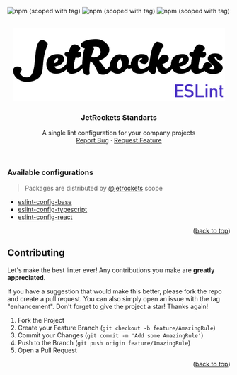 ![<object>npm (scoped with tag)</object>](https://img.shields.io/npm/v/@jetrockets/eslint-config-base/latest?color=%2300E400&label=eslint-config-base&logo=javascript&logoColor=%23fff&style=flat-square?link=http://left&link=http://right)
![npm (scoped with tag)](https://img.shields.io/npm/v/@jetrockets/eslint-config-typescript/latest?color=%2300E400&label=eslint-config-typescript&logo=typescript&logoColor=%23fff&style=flat-square)
![npm (scoped with tag)](https://img.shields.io/npm/v/@jetrockets/eslint-config-react/latest?color=%2300E400&label=eslint-config-react&logo=react&logoColor=%23fff&style=flat-square)

<!-- PROJECT LOGO -->
<br />
<div align="center">
  <a href="https://github.com/jetrockets/eslint-config">
    <img src="https://github.com/jetrockets/eslint-config/raw/master/images/logo.png" alt="Logo" width="480">
  </a>

  <h3 align="center">JetRockets Standarts</h3>

  <p align="center">
    A single lint configuration for your company projects
    <!-- <br />
    <a href="https://github.com/jetrockets/eslint-config"><strong>Explore the docs »</strong></a> -->
    <br />
    <!-- <br /> -->
    <!-- <a href="https://github.com/jetrockets/eslint-config">View Demo</a> -->
    <!-- · -->
    <a href="https://github.com/jetrockets/eslint-config/issues">Report Bug</a>
    ·
    <a href="https://github.com/jetrockets/eslint-config/issues">Request Feature</a>
  </p>
</div>
<br />

### Available configurations

> Packages are distributed by [@jetrockets](https://www.npmjs.com/org/jetrockets) scope

- [eslint-config-base](https://github.com/jetrockets/eslint-config/packages/1134972)
- [eslint-config-typescript](https://github.com/jetrockets/eslint-config/packages/1134979)
- [eslint-config-react](https://github.com/jetrockets/eslint-config/packages/1134980)

<p align="right">(<a href="#top">back to top</a>)</p>

<!-- GETTING STARTED -->
<!-- ## [@jetrockets/eslint-config-base](https://github.com/jetrockets/eslint-config/packages/1134972)

A package for basic configuration of javascript code
1. Install package
   ```sh
   npm install @jetrockets/eslint-config-base@latest
   ```
2. Enter your API in `config.js`
   ```js
   module.exports = {
     extends: [
      '@jetrockets/eslint-config-base',
      ...
    ],
    ...
   }
   ```
<p align="right">(<a href="#top">back to top</a>)</p> -->

<!-- GETTING STARTED -->
<!-- ## [@jetrockets/eslint-config-typescript](https://github.com/jetrockets/eslint-config/packages/1134972)

A package for basic configuration of typescript code
1. Install packages
   ```sh
   npm install @jetrockets/eslint-config-base@latest @jetrockets/eslint-config-typescript@latest
   ```
2. Enter your API in `config.js`
   ```js
   module.exports = {
     extends: [
      '@jetrockets/eslint-config-base',
      '@jetrockets/eslint-config-typescript',
      ...
    ],
    ...
   }
   ```
<p align="right">(<a href="#top">back to top</a>)</p> -->

<!-- CONTRIBUTING -->

## Contributing

Let's make the best linter ever! Any contributions you make are **greatly appreciated**.

If you have a suggestion that would make this better, please fork the repo and create a pull request. You can also simply open an issue with the tag "enhancement".
Don't forget to give the project a star! Thanks again!

1. Fork the Project
2. Create your Feature Branch (`git checkout -b feature/AmazingRule`)
3. Commit your Changes (`git commit -m 'Add some AmazingRule'`)
4. Push to the Branch (`git push origin feature/AmazingRule`)
5. Open a Pull Request

<p align="right">(<a href="#top">back to top</a>)</p>
